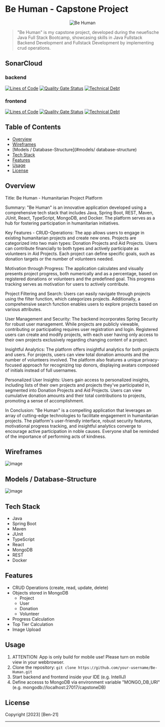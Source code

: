 # Be Human - Capstone Project
<p align="center">
<img alt="Be Human" src="https://github.com/Ben-21/capstone-neuefische/assets/118177877/8bc02cf3-20f8-4028-8f2d-34d6cdee4d64"></img>
</p>
  
> "Be Human" is my capstone project, developed during the neuefische Java Full Stack Bootcamp, showcasing skills in Java Fullstack Backend Development and Fullstack Development by implementing crud operations.  


## SonarCloud
### backend
[![Lines of Code](https://sonarcloud.io/api/project_badges/measure?project=ben-21_capstone-neuefische-backend&metric=ncloc)](https://sonarcloud.io/summary/new_code?id=ben-21_capstone-neuefische-backend)
[![Quality Gate Status](https://sonarcloud.io/api/project_badges/measure?project=ben-21_capstone-neuefische-backend&metric=alert_status)](https://sonarcloud.io/summary/new_code?id=ben-21_capstone-neuefische-backend)
[![Technical Debt](https://sonarcloud.io/api/project_badges/measure?project=ben-21_capstone-neuefische-backend&metric=sqale_index)](https://sonarcloud.io/summary/new_code?id=ben-21_capstone-neuefische-backend)

### frontend
[![Lines of Code](https://sonarcloud.io/api/project_badges/measure?project=ben-21_capstone-neuefische-frontend&metric=ncloc)](https://sonarcloud.io/summary/new_code?id=ben-21_capstone-neuefische-frontend)
[![Quality Gate Status](https://sonarcloud.io/api/project_badges/measure?project=ben-21_capstone-neuefische-frontend&metric=alert_status)](https://sonarcloud.io/summary/new_code?id=ben-21_capstone-neuefische-frontend)
[![Technical Debt](https://sonarcloud.io/api/project_badges/measure?project=ben-21_capstone-neuefische-frontend&metric=sqale_index)](https://sonarcloud.io/summary/new_code?id=ben-21_capstone-neuefische-frontend)


## Table of Contents

- [Overview](#overview)
- [Wireframes](#wireframes)
- [Models / Database-Structure](#models/ database-structure)
- [Tech Stack](#tech-stack)
- [Features](#features)
- [Usage](#usage)
- [License](#license)

## Overview

Title: Be Human - Humanitarian Project Platform

Summary:
"Be Human" is an innovative application developed using a comprehensive tech stack that includes Java, Spring Boot, REST, Maven, JUnit, React, TypeScript, MongoDB, and Docker. The platform serves as a hub for fostering participation in humanitarian initiatives.

Key Features - CRUD-Operations:
The app allows users to engage in existing humanitarian projects and create new ones. Projects are categorized into two main types: Donation Projects and Aid Projects. Users can contribute financially to both types and actively participate as volunteers in Aid Projects. Each project can define specific goals, such as donation targets or the number of volunteers needed.

Motivation through Progress:
The application calculates and visually presents project progress, both numerically and as a percentage, based on registered donations or volunteers and the predefined goal. This progress tracking serves as motivation for users to actively contribute.

Project Filtering and Search:
Users can easily navigate through projects using the filter function, which categorizes projects. Additionally, a comprehensive search function enables users to explore projects based on various attributes.

User Management and Security:
The backend incorporates Spring Security for robust user management. While projects are publicly viewable, contributing or participating requires user registration and login. Registered users can create and modify projects, with each user having only access to their own projects exclusively regarding changing content of a project.

Insightful Analytics:
The platform offers insightful analytics for both projects and users. For projects, users can view total donation amounts and the number of volunteers involved. The platform also features a unique privacy-focused approach for recognizing top donors, displaying avatars composed of initials instead of full usernames.

Personalized User Insights:
Users gain access to personalized insights, including lists of their own projects and projects they've participated in, segmented into Donation Projects and Aid Projects. Users can view cumulative donation amounts and their total contributions to projects, promoting a sense of accomplishment.

In Conclusion:
"Be Human" is a compelling application that leverages an array of cutting-edge technologies to facilitate engagement in humanitarian projects. The platform's user-friendly interface, robust security features, motivational progress tracking, and insightful analytics converge to encourage active participation in noble causes. Everyone shall be reminded of the importance of performing acts of kindness.

## Wireframes
![image](https://github.com/Ben-21/capstone-neuefische/assets/118177877/c976f272-1c18-4cd6-b213-9ea95f9c2c13)

## Models / Database-Structure
![image](https://github.com/Ben-21/capstone-neuefische/assets/118177877/d9a1a9ae-9079-4deb-b80d-cb53c0ffa25c)





## Tech Stack

- Java
- Spring Boot
- Maven
- JUnit
- TypeScript
- React
- MongoDB
- REST
- Docker

## Features

- CRUD Operations (create, read, update, delete)
- Objects stored in MongoDB
  - Project
  - User
  - Donation
  - Volunteer
- Progress Calculation
- Top Tier Calculation
- Image Upload

## Usage

1. ATTENTION: App is only build for mobile use! Please turn on mobile view in your webbrowser.
2. Clone the repository: `git clone https://github.com/your-username/Be-Human.git`
3. Start backend and frontend inside your IDE (e.g. IntelliJ)
4. Define accesss to MongoDB via environment variable "MONGO_DB_URI" (e.g. mongodb://localhost:27017/capstoneDB)

## License

Copyright [2023] [Ben-21]

---

